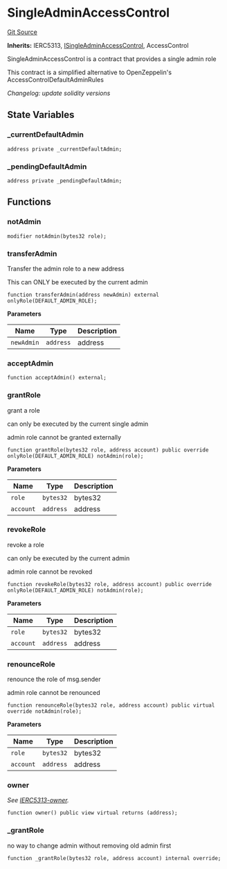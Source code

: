# SingleAdminAccessControl
[Git Source](https://github.com/Level-Money/contracts/blob/2607489a5c9f8e78f7e44db8057f41dc3a8c07c9/src/v1/auth/v4/SingleAdminAccessControl.sol)

**Inherits:**
IERC5313, [ISingleAdminAccessControl](/src/v1/interfaces/ISingleAdminAccessControl.sol/interface.ISingleAdminAccessControl.md), AccessControl

SingleAdminAccessControl is a contract that provides a single admin role

This contract is a simplified alternative to OpenZeppelin's AccessControlDefaultAdminRules

*Changelog: update solidity versions*


## State Variables
### _currentDefaultAdmin

```solidity
address private _currentDefaultAdmin;
```


### _pendingDefaultAdmin

```solidity
address private _pendingDefaultAdmin;
```


## Functions
### notAdmin


```solidity
modifier notAdmin(bytes32 role);
```

### transferAdmin

Transfer the admin role to a new address

This can ONLY be executed by the current admin


```solidity
function transferAdmin(address newAdmin) external onlyRole(DEFAULT_ADMIN_ROLE);
```
**Parameters**

|Name|Type|Description|
|----|----|-----------|
|`newAdmin`|`address`|address|


### acceptAdmin


```solidity
function acceptAdmin() external;
```

### grantRole

grant a role

can only be executed by the current single admin

admin role cannot be granted externally


```solidity
function grantRole(bytes32 role, address account) public override onlyRole(DEFAULT_ADMIN_ROLE) notAdmin(role);
```
**Parameters**

|Name|Type|Description|
|----|----|-----------|
|`role`|`bytes32`|bytes32|
|`account`|`address`|address|


### revokeRole

revoke a role

can only be executed by the current admin

admin role cannot be revoked


```solidity
function revokeRole(bytes32 role, address account) public override onlyRole(DEFAULT_ADMIN_ROLE) notAdmin(role);
```
**Parameters**

|Name|Type|Description|
|----|----|-----------|
|`role`|`bytes32`|bytes32|
|`account`|`address`|address|


### renounceRole

renounce the role of msg.sender

admin role cannot be renounced


```solidity
function renounceRole(bytes32 role, address account) public virtual override notAdmin(role);
```
**Parameters**

|Name|Type|Description|
|----|----|-----------|
|`role`|`bytes32`|bytes32|
|`account`|`address`|address|


### owner

*See [IERC5313-owner](/src/v1/interfaces/IKarakVault.sol/interface.IVault.md#owner).*


```solidity
function owner() public view virtual returns (address);
```

### _grantRole

no way to change admin without removing old admin first


```solidity
function _grantRole(bytes32 role, address account) internal override;
```

